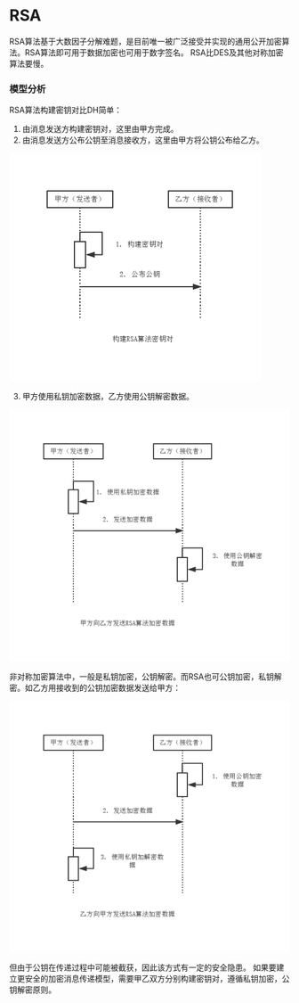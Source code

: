 RSA
===

RSA算法基于大数因子分解难题，是目前唯一被广泛接受并实现的通用公开加密算法。RSA算法即可用于数据加密也可用于数字签名。
RSA比DES及其他对称加密算法要慢。

### 模型分析

RSA算法构建密钥对比DH简单：

1. 由消息发送方构建密钥对，这里由甲方完成。
2. 由消息发送方公布公钥至消息接收方，这里由甲方将公钥公布给乙方。

![RSA](img/4.2.1-key.png)

3. 甲方使用私钥加密数据，乙方使用公钥解密数据。

![RSA](img/4.2.2-send.png)

非对称加密算法中，一般是私钥加密，公钥解密。而RSA也可公钥加密，私钥解密。如乙方用接收到的公钥加密数据发送给甲方：

![RSA](img/4.2.3-send.png)

但由于公钥在传递过程中可能被截获，因此该方式有一定的安全隐患。
如果要建立更安全的加密消息传递模型，需要甲乙双方分别构建密钥对，遵循私钥加密，公钥解密原则。
